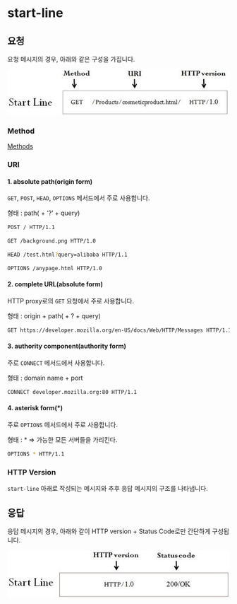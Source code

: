# start-line

## 요청

요청 메시지의 경우, 아래와 같은 구성을 가집니다.

<p align="center">
    <img src="../../_images/http1-start-line-req.jpeg" alt="start-line-req" />
</p>

### Method

[Methods](../http1/methods.md)

### URI

#### 1. absolute path(origin form)

`GET`, `POST`, `HEAD`, `OPTIONS` 메서드에서 주로 사용합니다.

형태 : path( + ‘?’ + query)

```bash
POST / HTTP/1.1
```

```bash
GET /background.png HTTP/1.0
```

```bash
HEAD /test.html?query=alibaba HTTP/1.1
```

```bash
OPTIONS /anypage.html HTTP/1.0
```

#### 2. complete URL(absolute form)

HTTP proxy로의 `GET` 요청에서 주로 사용합니다.

형태 : origin + path( + ? + query)

```bash
GET https://developer.mozilla.org/en-US/docs/Web/HTTP/Messages HTTP/1.1
```

#### 3. authority component(authority form)

주로 `CONNECT` 메서드에서 사용합니다.

형태 : domain name + port

```bash
CONNECT developer.mozilla.org:80 HTTP/1.1
```

#### 4. asterisk form(\*)

주로 `OPTIONS` 메서드에서 주로 사용합니다.

형태 : \* ⇒ 가능한 모든 서버들을 가리킨다.

```bash
OPTIONS * HTTP/1.1
```

### HTTP Version

`start-line` 아래로 작성되는 메시지와 추후 응답 메시지의 구조를 나타냅니다.

## 응답

응답 메시지의 경우, 아래와 같이 HTTP version + Status Code로만 간단하게 구성됩니다.

<p align="center">
    <img src="../../_images/http1-start-line-res.jpeg" alt="start-line-res" />
</p>

